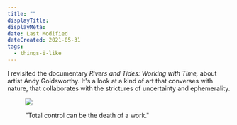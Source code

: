 ```yaml
---
title: ""
displayTitle:
displayMeta:
date: Last Modified
dateCreated: 2021-05-31
tags:
  - things-i-like
---
```

I revisited the documentary *Rivers and Tides: Working with Time,* about artist Andy Goldsworthy. It's a look at a kind of art that converses with nature, that collaborates with the strictures of uncertainty and ephemerality.

<figure>

![](images/total-control-can-be-the-death-of-a-work.jpg)

<figcaption>

"Total control can be the death of a work."

</figcaption>

</figure>

